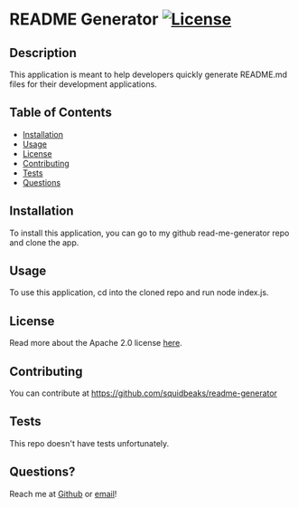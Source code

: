 # README Generator [![License](https://img.shields.io/badge/License-Apache%202.0-blue.svg)](https://opensource.org/licenses/Apache-2.0)

  ## Description
  This application is meant to help developers quickly generate README.md files for their development applications.

  ## Table of Contents

  * [Installation](#installation)
  * [Usage](#usage)
  * [License](#license)
  * [Contributing](#contributing)
  * [Tests](#tests)
  * [Questions](#questions)

  ## Installation
  To install this application, you can go to my github read-me-generator repo and clone the app.

  ## Usage
  To use this application, cd into the cloned repo and run node index.js.
  
  ## License
  Read more about the Apache 2.0 license [here](<https://opensource.org/licenses/Apache 2.0>).
  
  
  ## Contributing
  You can contribute at https://github.com/squidbeaks/readme-generator

  ## Tests
  This repo doesn't have tests unfortunately.

  ## Questions?
  Reach me at [Github](https://github.com/squidbeaks) or [email](leahsigridrussell@gmail.com)!
  
